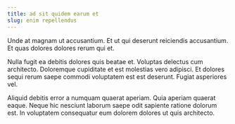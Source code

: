 ```yaml
---
title: ad sit quidem earum et
slug: enim repellendus
---
```


Unde at magnam ut accusantium. Et ut qui deserunt reiciendis accusantium. Et quas dolores dolores rerum qui et.

Nulla fugit ea debitis dolores quis beatae et. Voluptas delectus cum architecto. Doloremque cupiditate et est molestias vero adipisci. Et dolores sequi rerum saepe commodi voluptatem est est deserunt. Fugiat asperiores vel.

Aliquid debitis error a numquam quaerat aperiam. Quia aperiam quaerat eaque. Neque hic nesciunt laborum saepe odit sapiente ratione dolorum est. In voluptatem consequatur eum dolorem dolores ut quis architecto.

